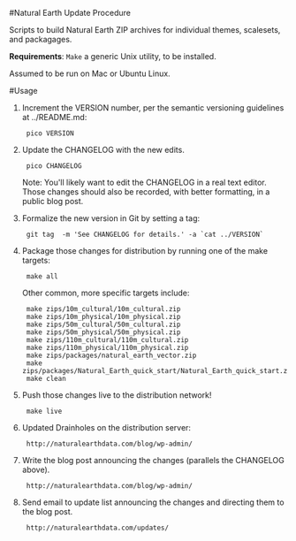 #Natural Earth Update Procedure

Scripts to build Natural Earth ZIP archives for individual themes, scalesets, and packagages.

**Requirements**: `Make` a generic Unix utility, to be installed. 

Assumed to be run on Mac or Ubuntu Linux.

#Usage

1. Increment the VERSION number, per the semantic versioning guidelines at ../README.md:

        pico VERSION
        
2. Update the CHANGELOG with the new edits.

        pico CHANGELOG
    
    Note: You'll likely want to edit the CHANGELOG in a real text editor. Those changes should
also be recorded, with better formatting, in a public blog post.
    
3. Formalize the new version in Git by setting a tag:

	    git tag  -m 'See CHANGELOG for details.' -a `cat ../VERSION`

4. Package those changes for distribution by running one of the make targets:

        make all
    
    Other common, more specific targets include:

        make zips/10m_cultural/10m_cultural.zip
        make zips/10m_physical/10m_physical.zip
        make zips/50m_cultural/50m_cultural.zip
        make zips/50m_physical/50m_physical.zip
        make zips/110m_cultural/110m_cultural.zip
        make zips/110m_physical/110m_physical.zip
        make zips/packages/natural_earth_vector.zip
        make zips/packages/Natural_Earth_quick_start/Natural_Earth_quick_start.zip
        make clean
    
6. Push those changes live to the distribution network!

        make live
        
7. Updated Drainholes on the distribution server:

        http://naturalearthdata.com/blog/wp-admin/

8. Write the blog post announcing the changes (parallels the CHANGELOG above).

        http://naturalearthdata.com/blog/wp-admin/

9. Send email to update list announcing the changes and directing them to the blog post.

        http://naturalearthdata.com/updates/